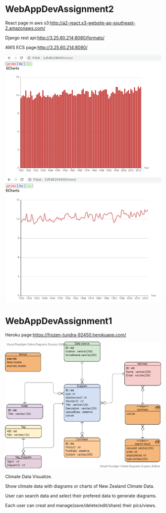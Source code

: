 # WebAppDevAssignment2

React page in aws s3:http://a2-react.s3-website-ap-southeast-2.amazonaws.com/


Django rest api:http://3.25.60.214:8080/formats/

AWS ECS page:http://3.25.60.214:8080/


![example](https://github.com/fieldea/WADA1/blob/master/bar.png)
![example](https://github.com/fieldea/WADA1/blob/master/line.png)

# WebAppDevAssignment1

Heroku page:https://frozen-tundra-92450.herokuapp.com/

![erd](https://github.com/fieldea/WADA1/blob/master/vpd.png)

Climate Data Visualize.

Show climate data with diagrams or charts of New Zealand Climate Data.

User can search data and select their prefered data to generate diagrams.

Each user can creat and manage(save/delete/edit/share) their pics/views.
